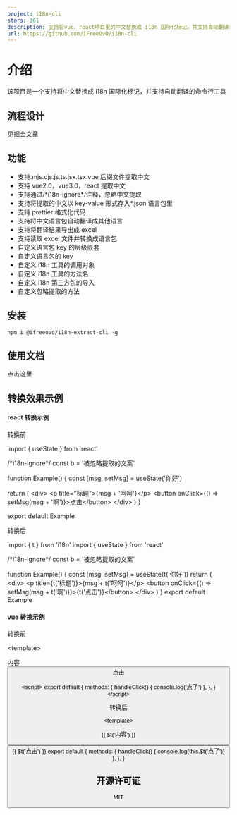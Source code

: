 ```yaml
---
project: i18n-cli
stars: 161
description: 支持将vue、react项目里的中文替换成 i18n 国际化标记，并支持自动翻译的命令行工具
url: https://github.com/IFreeOvO/i18n-cli
---
```


介绍
==

该项目是一个支持将中文替换成 i18n 国际化标记，并支持自动翻译的命令行工具

流程设计
----

见掘金文章

功能
--

-   支持.mjs.cjs.js.ts.jsx.tsx.vue 后缀文件提取中文
-   支持 vue2.0，vue3.0，react 提取中文
-   支持通过/\*i18n-ignore\*/注释，忽略中文提取
-   支持将提取的中文以 key-value 形式存入\*.json 语言包里
-   支持 prettier 格式化代码
-   支持将中文语言包自动翻译成其他语言
-   支持将翻译结果导出成 excel
-   支持读取 excel 文件并转换成语言包
-   自定义语言包 key 的层级嵌套
-   自定义语言包的 key
-   自定义 i18n 工具的调用对象
-   自定义 i18n 工具的方法名
-   自定义 i18n 第三方包的导入
-   自定义忽略提取的方法

安装
--

```
npm i @ifreeovo/i18n-extract-cli -g
```

使用文档
----

点击这里

转换效果示例
------

#### react 转换示例

转换前

import { useState } from 'react'

/\*i18n-ignore\*/
const b \= '被忽略提取的文案'

function Example() {
  const \[msg, setMsg\] \= useState('你好')

  return (
    <div\>
      <p title\="标题"\>{msg + '呵呵'}</p\>
      <button onClick\={() \=> setMsg(msg + '啊')}\>点击</button\>
    </div\>
  )
}

export default Example

转换后

import { t } from 'i18n'
import { useState } from 'react'

/\*i18n-ignore\*/
const b \= '被忽略提取的文案'

function Example() {
  const \[msg, setMsg\] \= useState(t('你好'))
  return (
    <div\>
      <p title\={t('标题')}\>{msg + t('呵呵')}</p\>
      <button onClick\={() \=> setMsg(msg + t('啊'))}\>{t('点击')}</button\>
    </div\>
  )
}
export default Example

#### vue 转换示例

转换前

<template\>
  <div :label\="'标签'" :title\="1 + '标题'"\>
    <p title\="测试注释"\>内容</p\>
    <button @click\="handleClick('信息')"\>点击</button\>
  </div\>
</template\>

<script\>
export default {
  methods: {
    handleClick() {
      console.log('点了')
    },
  },
}
</script\>

转换后

<template\>
  <div :label\="$t('标签')" :title\="1 + $t('标题')"\>
    <p :title\="$t('测试注释')"\>{{ $t('内容') }}</p\>
    <button @click\="handleClick($t('信息'))"\>{{ $t('点击') }}</button\>
  </div\>
</template\>
<script\>
export default {
  methods: {
    handleClick() {
      console.log(this.$t('点了'))
    },
  },
}
</script\>

开源许可证
-----

MIT
